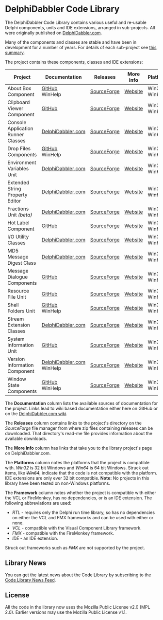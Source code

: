 # DelphiDabbler Code Library

The DelphiDabbler Code Library contains various useful and re-usable Delphi components, units and IDE extensions, arranged in sub-projects. All were originally published on [DelphiDabbler.com](http://www.delphidabbler.com/).

Many of the components and classes are stable and have been in development for a number of years. For details of each sub-project see [this summary](Docs/Welcome.md).

The project contains these components, classes and IDE extensions:

| Project | Documentation | Releases | More Info |  Platforms | Framework |
| ------- | ------------- | -------- | --------- | --------- | --------- |
| About Box Component | [GitHub](Docs/AboutBoxComponent.md)<br>WinHelp | [SourceForge](https://sourceforge.net/projects/ddablib/files/aboutbox/) | [Website](http://www.delphidabbler.com/software/aboutbox) | Win32<br>Win64 | VCL<br><strike>FMX</strike> |
| Clipboard Viewer Component | [GitHub](Docs/ClipboardViewerComponent.md) | [SourceForge](https://sourceforge.net/projects/ddablib/files/cbview/) | [Website](http://www.delphidabbler.com/software/cbview) | Win32<br>Win64 | VCL<br><strike>FMX</strike> |
| Console Application Runner Classes | [DelphiDabbler.com](http://wiki.delphidabbler.com/index.php/Docs/ConsoleAppAPI) | [SourceForge](https://sourceforge.net/projects/ddablib/files/consoleapp/) | [Website](http://www.delphidabbler.com/software/consoleapp) | Win32<br>Win64 | RTL |
| Drop Files Components | [GitHub](Docs/DropFilesComponents.md)<br>WinHelp | [SourceForge](https://sourceforge.net/projects/ddablib/files/dropfiles/) | [Website](http://www.delphidabbler.com/software/dropfiles) | Win32<br>Win64 | VCL<br><strike>FMX</strike> |
| Environment Variables Unit | [DelphiDabbler.com](http://delphidabbler.com/url/envvars-docs) | [SourceForge](https://sourceforge.net/projects/ddablib/files/envvars/) | [Website](http://www.delphidabbler.com/software/envvars) | Win32<br>Win64 | VCL<br>FMX |
| Extended String Property Editor | [DelphiDabbler.com](http://wiki.delphidabbler.com/index.php/Docs/StringPE) | [SourceForge](https://sourceforge.net/projects/ddablib/files/stringpe/) | [Website](http://www.delphidabbler.com/software/stringpe) | Win32<br><strike>Win64</strike> | IDE |
| Fractions Unit *(beta)* | [DelphiDabbler.com](http://wiki.delphidabbler.com/index.php/Docs/Fractions) | [SourceForge](https://sourceforge.net/projects/ddablib/files/fractions/) | [Website](http://www.delphidabbler.com/software/fractions) | Win32<br>Win64 | RTL |
| Hot Label Component | [GitHub](Docs/HotLabelComponent.md) | [SourceForge](https://sourceforge.net/projects/ddablib/files/hotlabel/) | [Website](http://www.delphidabbler.com/software/hotlabel) | Win32<br>Win64 | VCL<br><strike>FMX</strike> |
| I/O Utility Classes | [DelphiDabbler.com](http://wiki.delphidabbler.com/index.php/Docs/IOUtilsAPI) | [SourceForge](https://sourceforge.net/projects/ddablib/files/ioutils/) | [Website](http://delphidabbler.com/software/ioutils) | Win32<br>Win64 | RTL |
| MD5 Message Digest Class | [DelphiDabbler.com](http://wiki.delphidabbler.com/index.php/Docs/MD5API) | [SourceForge](https://sourceforge.net/projects/ddablib/files/md5/) | [Website](http://www.delphidabbler.com/software/md5) | Win32<br>Win64 | RTL |
| Message Dialogue Components | [GitHub](Docs/MessageDialogComponents.md) | [SourceForge](https://sourceforge.net/projects/ddablib/files/msgdlg/) | [Website](http://www.delphidabbler.com/software/msgdlg)| Win32<br>Win64 | VCL<br><strike>FMX</strike> |
| Resource File Unit | [GitHub](Docs/ResFileUnit.md) | [SourceForge](https://sourceforge.net/projects/ddablib/files/resfile/) | [Website](http://www.delphidabbler.com/software/resfile) | Win32<br>Win64 | RTL |
| Shell Folders Unit | [GitHub](Docs/ShellFoldersUnit.md)<br>WinHelp | [SourceForge](https://sourceforge.net/projects/ddablib/files/shellfolders/) | [Website](http://www.delphidabbler.com/software/shellfolders) | Win32<br>Win64 | VCL<br><strike>FMX</strike> |
| Stream Extension Classes | [DelphiDabbler.com](http://wiki.delphidabbler.com/index.php/Docs/Streams) | [SourceForge](https://sourceforge.net/projects/ddablib/files/streams/) | [Website](http://www.delphidabbler.com/software/streams) | Win32<br>Win64 | RTL |
| System Information Unit | [GitHub](Docs/SystemInformationUnit.md) | [SourceForge](https://sourceforge.net/projects/ddablib/files/sysinfo/) | [Website](http://www.delphidabbler.com/software/sysinfo) | Win32<br>Win64 | RTL |
| Version Information Component | [DelphiDabbler.com](http://wiki.delphidabbler.com/index.php/Docs/VerInfoAPI)<br>WinHelp | [SourceForge](https://sourceforge.net/projects/ddablib/files/verinfo/) | [Website](http://www.delphidabbler.com/software/verinfo) | Win32<br>Win64 | VCL<br>FMX |
| Window State Components | [GitHub](Docs/WindowStateComponents.md)<br>WinHelp | [SourceForge](https://sourceforge.net/projects/ddablib/files/wdwstate/) | [Website](http://www.delphidabbler.com/software/wdwstate) | Win32<br>Win64 | VCL<br><strike>FMX</strike> |

The **Documentation** column lists the available sources of documentation for the project. Links lead to wiki based documentation either here on GitHub or on the [DelphiDabbler.com wiki](http://wiki.delphidabbler.com/index.php/Docs/Docs).

The **Releases** column contains links to the project's directory on the *SourceForge* file manager from where zip files containing releases can be downloaded. That directory's read-me file provides information about the available downloads.

The **More Info** column has links that take you to the library project's page on DelphiDabbler.com.

The **Platforms** column notes the platforms that the project is compatible with. *Win32* is 32 bit Windows and *Win64* is 64 bit Windows. Struck out items, like *<strike>Win64</strike>*, indicate that the code is not compatible with the platform. IDE extensions are only ever 32 bit compatible. **Note:** No projects in this library have been tested on non-Windows platforms.

The **Framework** column notes whether the project is compatible with either the VCL or FireMonkey, has no dependencies, or is an IDE extension. The following abbreviations are used:

  * *RTL* - requires only the Delphi run time library, so has no dependencies on either the VCL and FMX frameworks and can be used with either or none.
  * *VCL* - compatible with the Visual Component Library framework.
  * *FMX* - compatible with the FireMonkey framework.
  * *IDE* - an IDE extension.

Struck out frameworks such as *<strike>FMX</strike>* are not supported by the project.

## Library News

You can get the latest news about the Code Library by subscribing to the [Code Library News Feed](http://www.delphidabbler.com/feeds/site-news-feed?id=codelib&days=92).

## License

All the code in the library now uses the Mozilla Public License v2.0 (MPL 2.0). Earlier versions may use the Mozilla Public License v1.1.